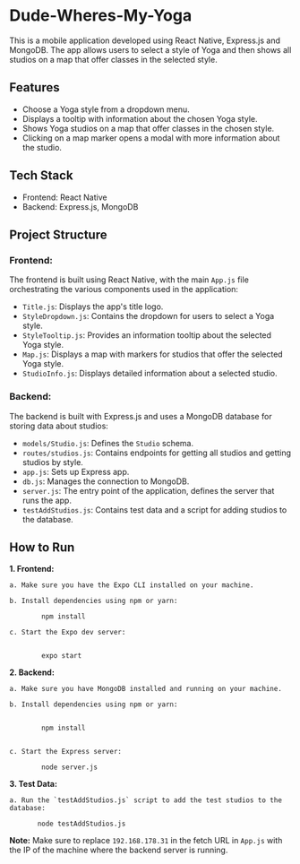 # Dude-Wheres-My-Yoga

This is a mobile application developed using React Native, Express.js and MongoDB. The app allows users to select a style of Yoga and then shows all studios on a map that offer classes in the selected style.

## Features
- Choose a Yoga style from a dropdown menu.
- Displays a tooltip with information about the chosen Yoga style.
- Shows Yoga studios on a map that offer classes in the chosen style.
- Clicking on a map marker opens a modal with more information about the studio.

## Tech Stack
- Frontend: React Native
- Backend: Express.js, MongoDB

## Project Structure

### Frontend:

The frontend is built using React Native, with the main `App.js` file orchestrating the various components used in the application:

- `Title.js`: Displays the app's title logo.
- `StyleDropdown.js`: Contains the dropdown for users to select a Yoga style.
- `StyleTooltip.js`: Provides an information tooltip about the selected Yoga style.
- `Map.js`: Displays a map with markers for studios that offer the selected Yoga style.
- `StudioInfo.js`: Displays detailed information about a selected studio.

### Backend:

The backend is built with Express.js and uses a MongoDB database for storing data about studios:

- `models/Studio.js`: Defines the `Studio` schema.
- `routes/studios.js`: Contains endpoints for getting all studios and getting studios by style.
- `app.js`: Sets up Express app.
- `db.js`: Manages the connection to MongoDB.
- `server.js`: The entry point of the application, defines the server that runs the app.
- `testAddStudios.js`: Contains test data and a script for adding studios to the database.

## How to Run

**1. Frontend:**

    a. Make sure you have the Expo CLI installed on your machine.

    b. Install dependencies using npm or yarn:

```
        npm install
``` 

    c. Start the Expo dev server:

```

        expo start
```

**2. Backend:**

    a. Make sure you have MongoDB installed and running on your machine.

    b. Install dependencies using npm or yarn:

```

        npm install


```
    c. Start the Express server:

```
        node server.js
```

**3. Test Data:**

    a. Run the `testAddStudios.js` script to add the test studios to the database:

 ```
        node testAddStudios.js

```
**Note:** Make sure to replace `192.168.178.31` in the fetch URL in `App.js` with the IP of the machine where the backend server is running.

